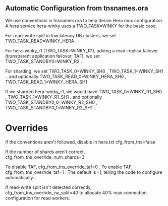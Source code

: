 Automatic Configuration from tnsnames.ora
-----------------------------------------

We use conventions in tnsnames.ora to help derive Hera mux configuration.
A hera service hera-winky uses a TWO_TASK=WINKY for the basic case. 

For read-write split in low latency DB clusters, we set 
TWO_TASK_READ=WINKY_HERA .

For hera-winky_r1 (TWO_TASK=WINKY_R1), adding a read-replica failover 
(transparent application failover, TAF), we set TWO_TASK_STANDBY0=WINKY_R2 .

For sharding, we set TWO_TASK_0=WINKY_SH0 , TWO_TASK_1=WINKY_SH1 .. and
optionally TWO_TASK_READ_0=WINKY_HERA_SH0 , TWO_TASK_READ_1=WINKY_HERA_SH1 

If we sharded hera-winky_r1, we would have TWO_TASK_0=WINKY_R1_SH0 , 
TWO_TASK_1=WINKY_R1_SH1 ..and optionally TWO_TASK_STANDBY0_0=WINKY_R2_SH0 , 
TWO_TASK_STANDBY0_1=WINKY_R2_SH1 ..

Overrides
=========

If the conventions aren't followed, disable in hera.txt cfg_from_tns=false

If the number of shards aren't correct, cfg_from_tns_override_num_shards=3

To disable TAF, cfg_from_tns_override_taf=0 . To enable TAF,
cfg_from_tns_override_taf=1 . The default is -1, telling the code to 
configure automatically..

If read-write split isn't detected correctly, 
cfg_from_tns_override_rw_split=40 to allocate 40% max connection configuration
for read workers.
